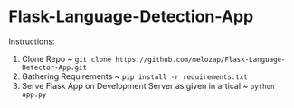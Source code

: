 # Flask-Language-Detection-App

Instructions:
1. Clone Repo ~ `git clone https://github.com/melozap/Flask-Language-Detector-App.git`
2. Gathering Requirements ~ `pip install -r requirements.txt`
3. Serve Flask App on Development Server as given in artical ~ `python app.py`


